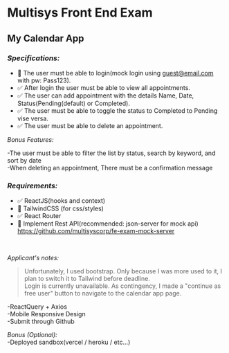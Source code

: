 # Multisys Front End Exam
## My Calendar App

  
### *Specifications:*  
  
- 🔲 The user must be able to login(mock login using guest@email.com with pw: Pass123).  
- ✅ After login the user must be able to view all appointments.  
- ✅ The user can add appointment with the details Name, Date, Status(Pending(default) or Completed).  
- ✅ The user must be able to toggle the status to Completed to Pending vise versa.  
- ✅ The user must be able to delete an appointment.  
  
*Bonus Features:*  
  
-The user must be able to filter the list by status, search by keyword, and sort by date  
-When deleting an appointment, There must be a confirmation message  
  
### *Requirements:*  
- ✅ ReactJS(hooks and context)  
- 🔲 TailwindCSS (for css/styles)  
- ✅ React Router  
- 🔲 Implement Rest API(recommended: json-server for mock api)  
https://github.com/multisyscorp/fe-exam-mock-server  

<br />  

*Applicant's notes:*
> Unfortunately, I used bootstrap. Only because I was more used to it, I plan to switch it to Tailwind before deadline.<br />
> Login is currently unavailable. As contingency, I made a "continue as free user" button to navigate to the calendar app page.

  
-ReactQuery + Axios  
-Mobile Responsive Design  
-Submit through Github  

*Bonus (Optional):*  
-Deployed sandbox(vercel / heroku / etc...)  
